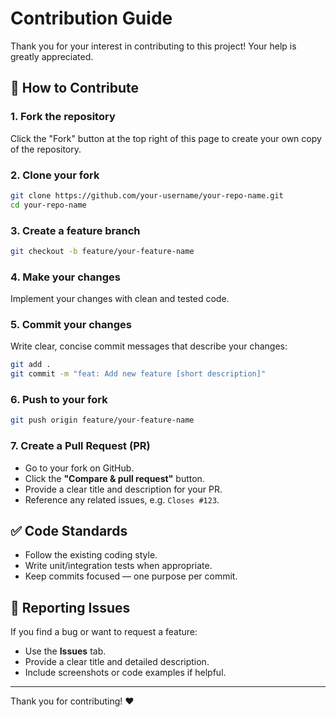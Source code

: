 # Contribution Guide

Thank you for your interest in contributing to this project! Your help is greatly appreciated.

## 🚀 How to Contribute

### 1. Fork the repository
Click the "Fork" button at the top right of this page to create your own copy of the repository.

### 2. Clone your fork
```bash
git clone https://github.com/your-username/your-repo-name.git
cd your-repo-name
```

### 3. Create a feature branch
```bash
git checkout -b feature/your-feature-name
```

### 4. Make your changes
Implement your changes with clean and tested code.

### 5. Commit your changes
Write clear, concise commit messages that describe your changes:
```bash
git add .
git commit -m "feat: Add new feature [short description]"
```

### 6. Push to your fork
```bash
git push origin feature/your-feature-name
```

### 7. Create a Pull Request (PR)
- Go to your fork on GitHub.
- Click the **"Compare & pull request"** button.
- Provide a clear title and description for your PR.
- Reference any related issues, e.g. `Closes #123`.

## ✅ Code Standards

- Follow the existing coding style.
- Write unit/integration tests when appropriate.
- Keep commits focused — one purpose per commit.

## 📄 Reporting Issues

If you find a bug or want to request a feature:
- Use the **Issues** tab.
- Provide a clear title and detailed description.
- Include screenshots or code examples if helpful.

---

Thank you for contributing! ❤️

